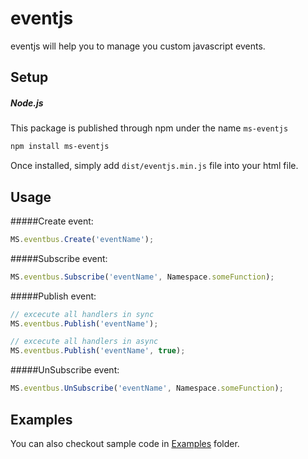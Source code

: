 # eventjs
eventjs will help you to manage you custom javascript events.

## Setup

##### Node.js
This package is published through npm under the name ```ms-eventjs``` 
``` bash
npm install ms-eventjs
```
Once installed, simply add ```dist/eventjs.min.js``` file into your html file.

## Usage

#####Create event: 
``` js
MS.eventbus.Create('eventName');
```

#####Subscribe event: 
``` js
MS.eventbus.Subscribe('eventName', Namespace.someFunction);
```

#####Publish event: 
``` js
// excecute all handlers in sync 
MS.eventbus.Publish('eventName');

// excecute all handlers in async 
MS.eventbus.Publish('eventName', true);

```

#####UnSubscribe event: 
``` js
MS.eventbus.UnSubscribe('eventName', Namespace.someFunction);
```

## Examples
You can also checkout sample code in [Examples](Examples) folder.
